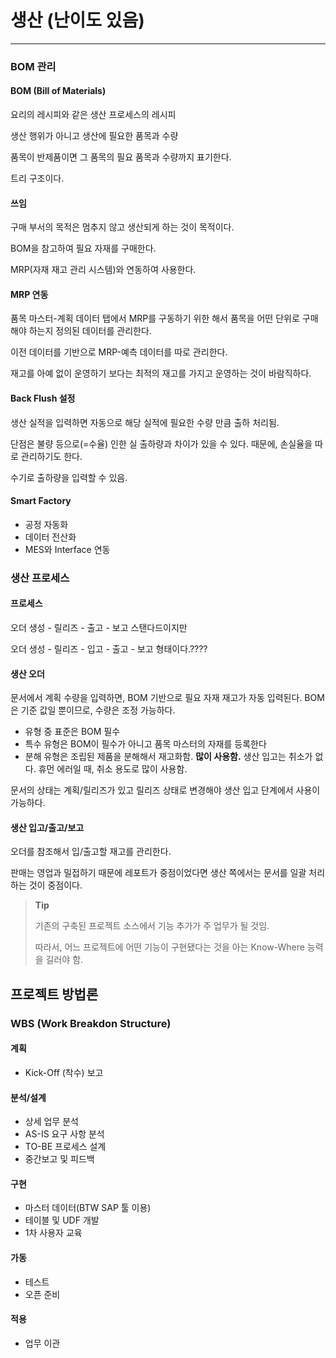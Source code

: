 # 생산 (난이도 있음)

***

### BOM 관리

#### BOM (Bill of Materials)

요리의 레시피와 같은 생산 프로세스의 레시피

생산 행위가 아니고 생산에 필요한 품목과 수량

품목이 반제품이면 그 품목의 필요 품목과 수량까지 표기한다.

트리 구조이다.

####  쓰임

구매 부서의 목적은 멈추지 않고 생산되게 하는 것이 목적이다.

BOM을 참고하여 필요 자재를 구매한다.

MRP(자재 재고 관리 시스템)와 연동하여 사용한다.

#### MRP 연동

품목 마스터-계획 데이터 탭에서 MRP를 구동하기 위한 해서 품목을 어떤 단위로 구매해야 하는지 정의된 데이터를 관리한다.

이전 데이터를 기반으로 MRP-예측 데이터를 따로 관리한다.

재고를 아예 없이 운영하기 보다는 최적의 재고를 가지고 운영하는 것이 바람직하다.

#### Back Flush 설정

생산 실적을 입력하면 자동으로 해당 실적에 필요한 수량 만큼 출하 처리됨.

단점은 불량 등으로(=수율) 인한 실 출하량과 차이가 있을 수 있다. 때문에, 손실율을 따로 관리하기도 한다. 

수기로 출하량을 입력할 수 있음.

#### Smart Factory

- 공정 자동화
- 데이터 전산화
- MES와 Interface 연동

### 생산 프로세스

#### 프로세스

오더 생성 - 릴리즈 - 출고 - 보고 스탠다드이지만

오더 생성 - 릴리즈 - 입고 - 출고 - 보고 형태이다.????

#### 생산 오더

문서에서 계획 수량을 입력하면, BOM 기반으로 필요 자재 재고가 자동 입력된다. BOM은 기준 값일 뿐이므로, 수량은 조정 가능하다.

- 유형 중 표준은 BOM 필수
- 특수 유형은 BOM이 필수가 아니고 품목 마스터의 자재를 등록한다
- 분해 유형은 조립된 제품을 분해해서 재고화함. **많이 사용함.**  생산 입고는 취소가 없다. 휴먼 에러일 때,  취소 용도로 많이 사용함.

문서의 상태는 계획/릴리즈가 있고 릴리즈 상태로 변경해야 생산 입고 단계에서 사용이 가능하다.

#### 생산 입고/출고/보고

오더를 참조해서 입/출고할 재고를 관리한다.

판매는 영업과 밀접하기 때문에 레포트가 중점이었다면 생산 쪽에서는 문서를 일괄 처리하는 것이 중점이다.

>**Tip**
>
>기존의 구축된 프로젝트 소스에서 기능 추가가 주 업무가 될 것임.
>
>따라서, 어느 프로젝트에 어떤 기능이 구현됐다는 것을 아는 Know-Where 능력을 길러야 함.



## 프로젝트 방법론

### WBS (Work Breakdon Structure) 

#### 계획

- Kick-Off (착수) 보고

#### 분석/설계

- 상세 업무 분석
- AS-IS 요구 사항 분석
- TO-BE 프로세스 설계
- 중간보고 및 피드백

#### 구현

- 마스터 데이터(BTW SAP 툴 이용)
- 테이블 및 UDF 개발
- 1차 사용자 교육

#### 가동

- 테스트
- 오픈 준비

#### 적용

- 업무 이관

# 